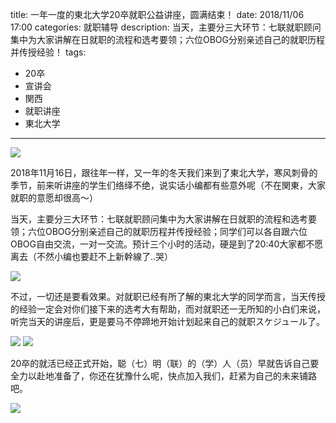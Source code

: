 title: 一年一度的東北大学20卒就职公益讲座，圆满结束！
date: 2018/11/06 17:00
categories: 就职辅导
description: 当天，主要分三大环节：七联就职顾问集中为大家讲解在日就职的流程和选考要领；六位OBOG分别亲述自己的就职历程并传授经验！
tags:
- 20卒
- 宣讲会
- 関西
- 就职讲座
- 東北大学

---

![](http://wx3.sinaimg.cn/mw690/a9a40e85gy1fxk54hsq5aj21ao0t61ik.jpg)

2018年11月16日，跟往年一样，又一年的冬天我们来到了東北大学，寒风刺骨的季节，前来听讲座的学生们络绎不绝，说实话小编都有些意外呢（不在関東，大家就职的意愿却很高～）

当天，主要分三大环节：七联就职顾问集中为大家讲解在日就职的流程和选考要领；六位OBOG分别亲述自己的就职历程并传授经验；同学们可以各自跟六位OBOG自由交流，一对一交流。预计三个小时的活动，硬是到了20:40大家都不愿离去（不然小编也要赶不上新幹線了..哭）

![](http://wx3.sinaimg.cn/mw690/a9a40e85gy1fxk54jp4jwj21ao0t6gx0.jpg)

不过，一切还是要看效果。对就职已经有所了解的東北大学的同学而言，当天传授的经验一定会对你们接下来的选考大有帮助，而对就职还一无所知的小白们来说，听完当天的讲座后，更是要马不停蹄地开始计划起来自己的就职スケジュール了。

![](http://wx4.sinaimg.cn/mw690/a9a40e85gy1fxk54owdloj21ao0t6qlp.jpg)
![](http://wx1.sinaimg.cn/mw690/a9a40e85gy1fxk54n23czj21ao0t6aub.jpg)

20卒的就活已经正式开始，聪（七）明（联）的（学）人（员）早就告诉自己要全力以赴地准备了，你还在犹豫什么呢，快点加入我们，赶紧为自己的未来铺路吧。

![](http://wx1.sinaimg.cn/mw690/a9a40e85gy1fxk54u3puwj21ao0t6k8q.jpg)